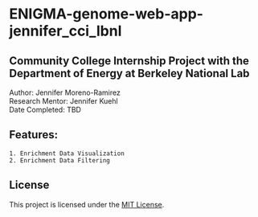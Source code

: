 # ENIGMA-genome-web-app-jennifer_cci_lbnl
## Community College Internship Project with the Department of Energy at Berkeley National Lab
  Author: Jennifer Moreno-Ramirez  
  Research Mentor: Jennifer Kuehl  
  Date Completed: TBD  
## Features:
    1. Enrichment Data Visualization
    2. Enrichment Data Filtering

## License
This project is licensed under the [MIT License](LICENSE).
